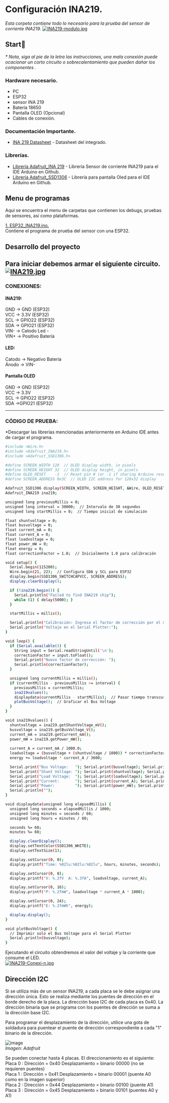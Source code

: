 # Configuración INA219.
_Esta corpeta contiene todo lo necesario para la prueba del sensor de corriente INA219._
[![INA219-modulo.jpg](https://i.postimg.cc/sXS4GLpd/INA219-modulo.jpg)](https://postimg.cc/vgYVp3q3)

## Start🚀

_* Nota, siga al pie de la letra las instrucciones, una mala conexión puede ocacionar un corto circuito o sobrecalentamiento que pueden dañar los componentes ._


### Hardware necesario.  
* PC
* ESP32
* sensor INA 219
* Batería 18650
* Pantalla OLED (Opcional)
* Cables de conexión.

### Documentación Importante.
* [INA 219 Datasheet](https://www.ti.com/product/INA219?utm_source=google&utm_medium=cpc&utm_campaign=asc-null-null-GPN_EN-cpc-pf-google-wwe&utm_content=INA219&ds_k=INA219+Datasheet&DCM=yes&gad_source=1&gclid=CjwKCAiArKW-BhAzEiwAZhWsIMS3zVEjz2ye64ynyMb54fHC5mWYcVLQw__rI5zdF_kPCK49rcOv5RoCnbIQAvD_BwE&gclsrc=aw.ds) - Datasheet del integrado.

### Librerías.
*  [Librería Adafruit_INA 219](https://github.com/adafruit/Adafruit_INA219) - Librería Sensor de corriente INA219 para el IDE Arduino en Github.
*  [Librería Adafruit_SSD1306](https://github.com/adafruit/Adafruit_SSD1306) - Librería para pantalla Oled para el IDE Arduino en Github.

## Menu de programas
Aquí se encuentra el menu de carpetas que contienen los debugs, pruebas de sensores, así como plataformas.

[1. ESP32_INA219.ino.](https://github.com/LINX-ICN-UNAM/IoT_platforms_for_battery_levels_by_LINX/blob/main/C%C3%B3digos%20ESP32/ESP32_INA219/ESP32_INA219.ino)   
Contiene el programa de prueba del sensor con una ESP32.  


## Desarrollo del proyecto

Para iniciar debemos armar el siguiente circuito.  
[![INA219.jpg](https://i.postimg.cc/QCtg4zcz/INA219.jpg)](https://postimg.cc/G8Ws9q7P)   
---
### CONEXIONES:   
#### INA219:  
GND → GND (ESP32)  
VCC → 3.3V (ESP32)  
SCL → GPIO22 (ESP32)  
SDA → GPIO21 (ESP32)  
VIN- → Catodo Led -  
VIN+ → Positivo Batería  

#### LED:  
Catodo → Negativo Batería  
Ánodo → VIN-  

#### Pantalla OLED  
GND → GND (ESP32)  
VCC → 3.3V  
SCL → GPIO22 (ESP32)  
SDA →GPIO21 (ESP32)  

---
### CÓDIGO DE PRUEBA:

*Descargar las librerías mencionadas anteriormente en Arduino IDE antes de cargar el programa.

```bash  
#include <Wire.h>
#include <Adafruit_INA219.h>
#include <Adafruit_SSD1306.h>

#define SCREEN_WIDTH 128  // OLED display width, in pixels
#define SCREEN_HEIGHT 32  // OLED display height, in pixels
#define OLED_RESET    -1  // Reset pin # (or -1 if sharing Arduino reset pin)
#define SCREEN_ADDRESS 0x3C  // OLED I2C address for 128x32 display

Adafruit_SSD1306 display(SCREEN_WIDTH, SCREEN_HEIGHT, &Wire, OLED_RESET);
Adafruit_INA219 ina219;

unsigned long previousMillis = 0;
unsigned long interval = 30000;  // Intervalo de 30 segundos
unsigned long startMillis = 0;  // Tiempo inicial de simulación

float shuntvoltage = 0;
float busvoltage = 0;
float current_mA = 0;
float current_A = 0;
float loadvoltage = 0;
float power_mW = 0;
float energy = 0;
float correctionFactor = 1.0;  // Inicialmente 1.0 para calibración

void setup() {
  Serial.begin(115200);
  Wire.begin(21, 22);  // Configura SDA y SCL para ESP32
  display.begin(SSD1306_SWITCHCAPVCC, SCREEN_ADDRESS);
  display.clearDisplay();

  if (!ina219.begin()) {
    Serial.println("Failed to find INA219 chip");
    while (1) { delay(5000); }
  }

  startMillis = millis();

  Serial.println("Calibración: Ingresa el factor de corrección por el monitor serial.");
  Serial.println("Voltaje en el Serial Plotter:");
}

void loop() {
  if (Serial.available()) {
    String input = Serial.readStringUntil('\n');
    correctionFactor = input.toFloat();
    Serial.print("Nuevo factor de corrección: ");
    Serial.println(correctionFactor);
  }

  unsigned long currentMillis = millis();
  if (currentMillis - previousMillis >= interval) {
    previousMillis = currentMillis;
    ina219values();
    displaydata(currentMillis - startMillis);  // Pasar tiempo transcurrido
    plotBusVoltage();  // Graficar el Bus Voltage
  }
}

void ina219values() {
  shuntvoltage = ina219.getShuntVoltage_mV();
  busvoltage = ina219.getBusVoltage_V();
  current_mA = ina219.getCurrent_mA();
  power_mW = ina219.getPower_mW();
  
  current_A = current_mA / 1000.0;
  loadvoltage = (busvoltage + (shuntvoltage / 1000)) * correctionFactor;
  energy += loadvoltage * current_A / 3600;

  Serial.print("Bus Voltage:   "); Serial.print(busvoltage); Serial.println(" V");
  Serial.print("Shunt Voltage: "); Serial.print(shuntvoltage); Serial.println(" mV");
  Serial.print("Load Voltage:  "); Serial.print(loadvoltage); Serial.println(" V (corregido)");
  Serial.print("Current:       "); Serial.print(current_A); Serial.println(" A");
  Serial.print("Power:         "); Serial.print(power_mW); Serial.println(" mW");
  Serial.println("");
}

void displaydata(unsigned long elapsedMillis) {
  unsigned long seconds = elapsedMillis / 1000;
  unsigned long minutes = seconds / 60;
  unsigned long hours = minutes / 60;

  seconds %= 60;
  minutes %= 60;

  display.clearDisplay();
  display.setTextColor(SSD1306_WHITE);
  display.setTextSize(1);

  display.setCursor(0, 0);
  display.printf("Time: %02lu:%02lu:%02lu", hours, minutes, seconds);

  display.setCursor(0, 8);
  display.printf("V: %.2fV  A: %.3fA", loadvoltage, current_A);

  display.setCursor(0, 16);
  display.printf("P: %.2fmW", loadvoltage * current_A * 1000);

  display.setCursor(0, 24);
  display.printf("E: %.2fmWh", energy);

  display.display();
}

void plotBusVoltage() {
  // Imprimir solo el Bus Voltage para el Serial Plotter
  Serial.println(busvoltage);
}
```
Ejecutando el circuito obtendremos el valor del voltaje y la corriente que consume el LED.  
[![INA219-Conexi-n.jpg](https://i.postimg.cc/7ZH4s869/INA219-Conexi-n.jpg)](https://postimg.cc/4mSjy0pH)


## Dirección I2C   
Si se utiliza más de un sensor INA219, a cada placa se le debe asignar una dirección única. Esto se realiza mediante los puentes de dirección en el borde derecho de la placa. La dirección base I2C de cada placa es 0x40. La dirección binaria que se programa con los puentes de dirección se suma a la dirección base I2C.

Para programar el desplazamiento de la dirección, utilice una gota de soldadura para puentear el puente de dirección correspondiente a cada "1" binario de la dirección.  

![image](https://github.com/user-attachments/assets/664d99bb-81d7-456b-93ed-3d5f8b868990)  
_Imagen: Adafruit_

Se pueden conectar hasta 4 placas. El direccionamiento es el siguiente:  
Placa 0 : Dirección = 0x40 Desplazamiento = binario 00000 (no se requieren puentes)  
Placa 1 : Dirección = 0x41 Desplazamiento = binario 00001 (puente A0 como en la imagen superior)  
Placa 2 : Dirección = 0x44 Desplazamiento = binario 00100 (puente A1)  
Placa 3 : Dirección = 0x45 Desplazamiento = binario 00101 (puentes A0 y A1)  
